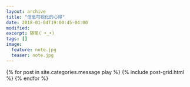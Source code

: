 ```yaml
---
layout: archive
title: "信息可视化的心得"
date: 2018-01-04T19:00:45-04:00
modified:
excerpt: 随笔( •_•)
tags: []
image: 
  feature: note.jpg
  teaser: note.jpg
---
```



<div class="tiles">
{% for post in site.categories.message play %}
  {% include post-grid.html %}
{% endfor %}
</div><!-- /.tiles 把所有categories 有 message play 的列出来-->
